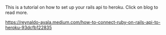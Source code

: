 This is a tutorial on how to set up your rails api to heroku. Click on blog to read more.

https://reynaldo-ayala.medium.com/how-to-connect-ruby-on-rails-api-to-heroku-93dcfb122835
